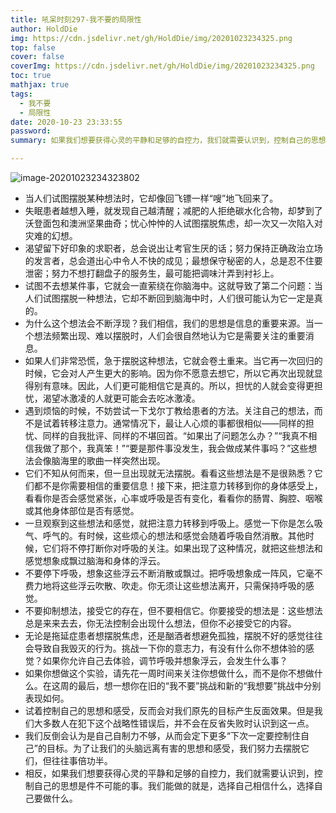 ```yaml
---
title: 吼呆时刻297-我不要的局限性
author: HoldDie
img: https://cdn.jsdelivr.net/gh/HoldDie/img/20201023234325.png
top: false
cover: false
coverImg: https://cdn.jsdelivr.net/gh/HoldDie/img/20201023234325.png
toc: true
mathjax: true
tags:
  - 我不要
  - 局限性
date: 2020-10-23 23:33:55
password:
summary: 如果我们想要获得心灵的平静和足够的自控力，我们就需要认识到，控制自己的思想是件不可能的事。我们能做的就是，选择自己相信什么，选择自己要做什么。

---
```


![image-20201023234323802](https://cdn.jsdelivr.net/gh/HoldDie/img/20201023234325.png)

- 当人们试图摆脱某种想法时，它却像回飞镖一样“嗖”地飞回来了。
- 失眠患者越想入睡，就发现自己越清醒；减肥的人拒绝碳水化合物，却梦到了沃登面包和澳洲坚果曲奇；忧心忡忡的人试图摆脱焦虑，却一次又一次陷入对灾难的幻想。
- 渴望留下好印象的求职者，总会说出让考官生厌的话；努力保持正确政治立场的发言者，总会道出心中令人不快的成见；最想保守秘密的人，总是忍不住要泄密；努力不想打翻盘子的服务生，最可能把调味汁弄到衬衫上。
- 试图不去想某件事，它就会一直萦绕在你脑海中。这就导致了第二个问题：当人们试图摆脱一种想法，它却不断回到脑海中时，人们很可能认为它一定是真的。
- 为什么这个想法会不断浮现？我们相信，我们的思想是信息的重要来源。当一个想法频繁出现、难以摆脱时，人们会很自然地认为它是需要关注的重要消息。
- 如果人们非常恐慌，急于摆脱这种想法，它就会卷土重来。当它再一次回归的时候，它会对人产生更大的影响。因为你不愿意去想它，所以它再次出现就显得别有意味。因此，人们更可能相信它是真的。所以，担忧的人就会变得更担忧，渴望冰激凌的人就更可能会去吃冰激凌。
- 遇到烦恼的时候，不妨尝试一下戈尔丁教给患者的方法。关注自己的想法，而不是试着转移注意力。通常情况下，最让人心烦的事都很相似——同样的担忧、同样的自我批评、同样的不堪回首。“如果出了问题怎么办？”“我真不相信我做了那个，我真笨！”“要是那件事没发生，我会做成某件事吗？”这些想法会像脑海里的歌曲一样突然出现。
- 它们不知从何而来，但一旦出现就无法摆脱。看看这些想法是不是很熟悉？它们都不是你需要相信的重要信息！接下来，把注意力转移到你的身体感受上，看看你是否会感觉紧张，心率或呼吸是否有变化，看看你的肠胃、胸腔、咽喉或其他身体部位是否有感觉。
- 一旦观察到这些想法和感觉，就把注意力转移到呼吸上。感觉一下你是怎么吸气、呼气的。有时候，这些烦心的想法和感觉会随着呼吸自然消散。其他时候，它们将不停打断你对呼吸的关注。如果出现了这种情况，就把这些想法和感觉想象成飘过脑海和身体的浮云。
- 不要停下呼吸，想象这些浮云不断消散或飘过。把呼吸想象成一阵风，它毫不费力地将这些浮云吹散、吹走。你无须让这些想法离开，只需保持呼吸的感觉。
- 不要抑制想法，接受它的存在，但不要相信它。你要接受的想法是：这些想法总是来来去去，你无法控制会出现什么想法，但你不必接受它的内容。
- 无论是拖延症患者想摆脱焦虑，还是酗酒者想避免孤独，摆脱不好的感觉往往会导致自我毁灭的行为。挑战一下你的意志力，有没有什么你不想体验的感觉？如果你允许自己去体验，调节呼吸并想象浮云，会发生什么事？
- 如果你想做这个实验，请先花一周时间来关注你想做什么，而不是你不想做什么。在这周的最后，想一想你在旧的“我不要”挑战和新的“我想要”挑战中分别表现如何。
- 试着控制自己的思想和感受，反而会对我们原先的目标产生反面效果。但是我们大多数人在犯下这个战略性错误后，并不会在反省失败时认识到这一点。
- 我们反倒会认为是自己自制力不够，从而会定下更多“下次一定要控制住自己”的目标。为了让我们的头脑远离有害的思想和感受，我们努力去摆脱它们，但往往事倍功半。
- 相反，如果我们想要获得心灵的平静和足够的自控力，我们就需要认识到，控制自己的思想是件不可能的事。我们能做的就是，选择自己相信什么，选择自己要做什么。